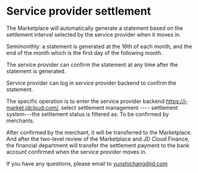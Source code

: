 # Service provider settlement
 

The Marketplace will automatically generate a statement based on the settlement interval selected by the service provider when it moves in.

Semimonthly: a statement is generated at the 16th of each month, and the end of the month which is the first day of the following month.

The service provider can confirm the statement at any time after the statement is generated.

 

Service provider can log in service provider backend to confirm the statement.

The specific operation is to enter the service provider backend https://i-market.jdcloud.com/, select settlement management ---- settlement system---the settlement status is filtered as: To be confirmed by merchants.

After confirmed by the merchant, it will be transferred to the Marketplace. And after the two-level review of the Marketplace and JD Cloud Finance, the financial department will transfer the settlement payment to the bank account confirmed when the service provider moves in.

 

If you have any questions, please email to yunshichang@jd.com
